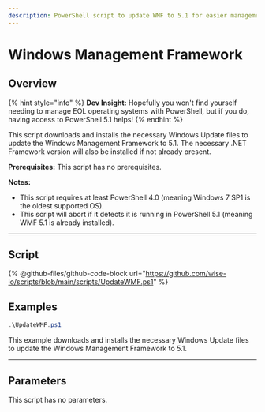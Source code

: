 ```yaml
---
description: PowerShell script to update WMF to 5.1 for easier management.
---
```


# Windows Management Framework

## Overview

{% hint style="info" %}
**Dev Insight:** Hopefully you won't find yourself needing to manage EOL operating systems with PowerShell, but if you do, having access to PowerShell 5.1 helps!
{% endhint %}

This script downloads and installs the necessary Windows Update files to update the Windows Management Framework to 5.1. The necessary .NET Framework version will also be installed if not already present.

**Prerequisites:** This script has no prerequisites.&#x20;

**Notes:**

* This script requires at least PowerShell 4.0 (meaning Windows 7 SP1 is the oldest supported OS).
* This script will abort if it detects it is running in PowerShell 5.1 (meaning WMF 5.1 is already installed).

***

## Script

{% @github-files/github-code-block url="https://github.com/wise-io/scripts/blob/main/scripts/UpdateWMF.ps1" %}

## Examples

```powershell
.\UpdateWMF.ps1
```

This example downloads and installs the necessary Windows Update files to update the Windows Management Framework to 5.1.

***

## Parameters

This script has no parameters.


